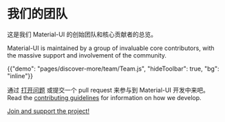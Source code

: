 # 我们的团队

<p class="description">这是我们 Material-UI 的创始团队和核心贡献者的总览。</p>

Material-UI is maintained by a group of invaluable core contributors, with the massive support and involvement of the community.

{{"demo": "pages/discover-more/team/Team.js", "hideToolbar": true, "bg": "inline"}}

通过 [打开问题](https://github.com/mui-org/material-ui/issues/new) 或提交一个 pull request 来参与到 Material-UI 开发中来吧。 Read the [contributing guidelines](https://github.com/mui-org/material-ui/blob/master/CONTRIBUTING.md) for information on how we develop.

[Join and support the project!](/getting-started/faq/#material-ui-is-awesome-how-can-i-support-the-project)